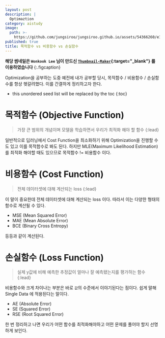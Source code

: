 ```yaml
---
layout: post
description: |
  Optimaztion
category: aistudy
image:
  path: >-
    https://github.com/jungsiroo/jungsiroo.github.io/assets/54366260/e14477f1-ad62-4174-917f-e2ada81c66bf
published: true
title: 목적함수 vs 비용함수 vs 손실함수
---
```


**해당 썸네일은 `Wonkook Lee` 님이 만드신 [`Thumbnail-Maker`](https://wonkooklee.github.io/thumbnail_maker/){:target="_blank"} 를 이용하였습니다**
{:.figcaption}

Optimization을 공부하는 도중 예전에 내가 공부할 당시, 목적함수 / 비용함수 / 손실함수를 항상 헷갈려했다. 이를 간결하게 정리하고자 한다.

* this unordered seed list will be replaced by the toc
{:toc}

# 목적함수 (Objective Function)

> 가장 큰 범위의 개념이며 모델을 학습하면서 우리가 최적화 해야 할 함수
{:lead}

일반적으로 딥러닝에서 Cost Function을 최소화하기 위해 Optimization을 진행할 수도 있고 이를 목적함수로 봐도 된다. 하지만 MLE(Maximum Likelihood Estimation)를 최적화 해야할 때도 있으므로 목적함수 != 비용함수 이다.

# 비용함수 (Cost Function)

> 전체 데이터셋에 대해 계산되는 loss
{:lead}

이 말이 중요한데 전체 데이터셋에 대해 계산되는 loss 이다. 따라서 이는 다양한 형태의 함수로 계산될 수 있다.

* MSE (Mean Squared Error)
* MAE (Mean Absolute Error)
* BCE (Binary Cross Entropy)

등등과 같이 계산된다.

# 손실함수 (Loss Function)

> 실제 y값에 비해 예측한 추정값이 얼마나 잘 예측됐는지를 평가하는 함수
{:lead}

비용함수와 크게 차이나는 부분은 바로 `값`의 수준에서 이야기된다는 점이다. 쉽게 말해 Single Data 에 적용된다는 말이다.

* AE (Absolute Error)
* SE (Squared Error)
* RSE (Root Squared Error)

한 번 정리하고 나면 우리가 어떤 함수를 최적화해야하고 어떤 문제를 풀어야 할지 선명하게 보인다.
